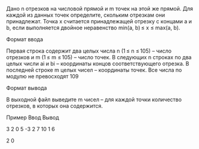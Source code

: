 Дано n отрезков на числовой прямой и m точек на этой же прямой. Для каждой из данных точек определите, скольким отрезкам они принадлежат. Точка x считается принадлежащей отрезку с концами a и b, если выполняется двойное неравенство min(a, b) ≤ x ≤ max(a, b).

Формат ввода

Первая строка содержит два целых числа n (1 ≤ n ≤ 105) – число отрезков и m (1 ≤ m ≤ 105) – число точек. В следующих n строках по два целых числи ai и bi – координаты концов соответствующего отрезка. В последней строке m целых чисел – координаты точек. Все числа по модулю не превосходят 109

Формат вывода

В выходной файл выведите m чисел – для каждой точки количество отрезков, в которых она содержится.

Пример
Ввод
Вывод

3 2
0 5
-3 2
7 10
1 6

2 0
